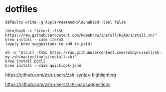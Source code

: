 # dotfiles


```
defaults write -g ApplePressAndHoldEnabled -bool false
```

```
/bin/bash -c "$(curl -fsSL https://raw.githubusercontent.com/Homebrew/install/HEAD/install.sh)"
brew install --cask iterm2
(apply brew suggestions to add to path)

sh -c "$(curl -fsSL https://raw.githubusercontent.com/robbyrussell/oh-my-zsh/master/tools/install.sh)"
brew install pgcli
brew install --cask quicklook-json

```


https://github.com/zsh-users/zsh-syntax-highlighting

https://github.com/zsh-users/zsh-autosuggestions
